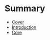 # Summary

* [Cover](README.md)
* [Introduction](documentatio/Introduction.md)
* [Core](documentation/Core.md)


